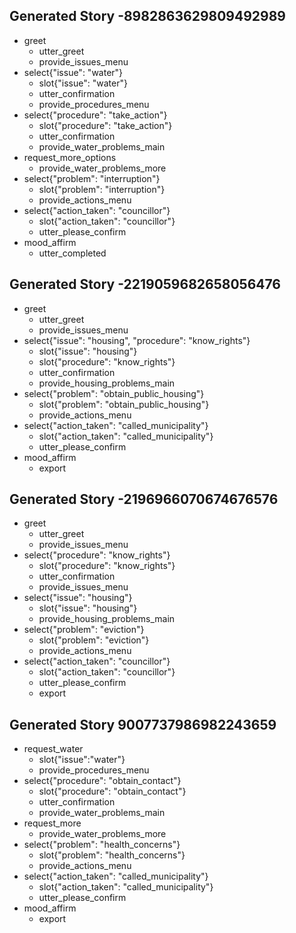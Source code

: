 ## Generated Story -8982863629809492989
* greet
    - utter_greet
    - provide_issues_menu
* select{"issue": "water"}
    - slot{"issue": "water"}
    - utter_confirmation
    - provide_procedures_menu
* select{"procedure": "take_action"}
    - slot{"procedure": "take_action"}
    - utter_confirmation
    - provide_water_problems_main
* request_more_options
    - provide_water_problems_more
* select{"problem": "interruption"}
    - slot{"problem": "interruption"}
    - provide_actions_menu
* select{"action_taken": "councillor"}
    - slot{"action_taken": "councillor"}
    - utter_please_confirm
* mood_affirm
    - utter_completed
## Generated Story -2219059682658056476
* greet
    - utter_greet
    - provide_issues_menu
* select{"issue": "housing", "procedure": "know_rights"}
    - slot{"issue": "housing"}
    - slot{"procedure": "know_rights"}
    - utter_confirmation
    - provide_housing_problems_main
* select{"problem": "obtain_public_housing"}
    - slot{"problem": "obtain_public_housing"}
    - provide_actions_menu
* select{"action_taken": "called_municipality"}
    - slot{"action_taken": "called_municipality"}
    - utter_please_confirm
* mood_affirm
    - export

## Generated Story -2196966070674676576
* greet
    - utter_greet
    - provide_issues_menu
* select{"procedure": "know_rights"}
    - slot{"procedure": "know_rights"}
    - utter_confirmation
    - provide_issues_menu
* select{"issue": "housing"}
    - slot{"issue": "housing"}
    - provide_housing_problems_main
* select{"problem": "eviction"}
    - slot{"problem": "eviction"}
    - provide_actions_menu
* select{"action_taken": "councillor"}
    - slot{"action_taken": "councillor"}
    - utter_please_confirm
    - export

## Generated Story 9007737986982243659
* request_water
    - slot{"issue":"water"}
    - provide_procedures_menu
* select{"procedure": "obtain_contact"}
    - slot{"procedure": "obtain_contact"}
    - utter_confirmation
    - provide_water_problems_main
* request_more
    - provide_water_problems_more
* select{"problem": "health_concerns"}
    - slot{"problem": "health_concerns"}
    - provide_actions_menu
* select{"action_taken": "called_municipality"}
    - slot{"action_taken": "called_municipality"}
    - utter_please_confirm
* mood_affirm
    - export

